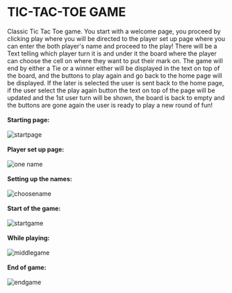 <h1>TIC-TAC-TOE GAME</H1>

Classic Tic Tac Toe game. You start with a welcome page, you proceed by clicking play where you will be directed to the player set up page where you can enter the both player's name and proceed to the play!
There will be a Text telling which player turn it is and under it the board where the player can choose the cell on where they want to put their mark on. The game will end by either a Tie or a winner either will be displayed in the text on top of the board, and the buttons to play again and go back to the home page will be displayed. If the later is selected the user is sent back to the home page, if the user select the play again button the text on top of the page will be updated and the 1st user turn will be shown, the board is back to empty and the buttons are gone again the user is ready to play a new round of fun!
<br><br>
<b>Starting page:</b><br><br>
![startpage](https://user-images.githubusercontent.com/105053234/211216262-2d2a1af7-70c7-419c-a639-274b3fcde8ac.png)<br><br>
<b>Player set up page:</b><br><br>
![one name](https://user-images.githubusercontent.com/105053234/211216270-477168cb-cf94-4045-b391-c7822eb3061f.png)<br><br>
<b>Setting up the names:</b><br><br>
![choosename](https://user-images.githubusercontent.com/105053234/211216281-42f1f3c1-0c05-46b8-a178-ccf0d586de1b.png)<br><br>
<b>Start of the game:</b><br><br>
![startgame](https://user-images.githubusercontent.com/105053234/211216287-3db3a7cc-f59e-4dba-9dc3-776f67bb51e2.png)<br><br>
<b>While playing:</b><br><br>
![middlegame](https://user-images.githubusercontent.com/105053234/211216294-81a8a95e-d7e9-4393-a45a-0dae8874f300.png)<br><br>
<B>End of game:</b><br><br>
![endgame](https://user-images.githubusercontent.com/105053234/211216792-a31a7b57-86be-4dfe-a5d9-b698315ce5b3.png)
